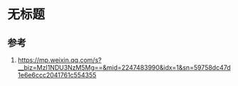 # 无标题

<!--
ID: dc95c9b9-ec45-4909-a1be-456599cdb77a
Status: draft
Date: 2020-10-09T10:57:43
Modified: 2020-10-09T10:57:43
wp_id: 2070
-->

## 参考

1. https://mp.weixin.qq.com/s?__biz=MzI1NDU3NzM5Mg==&mid=2247483990&idx=1&sn=59758dc47d1e6e6ccc2041761c554355